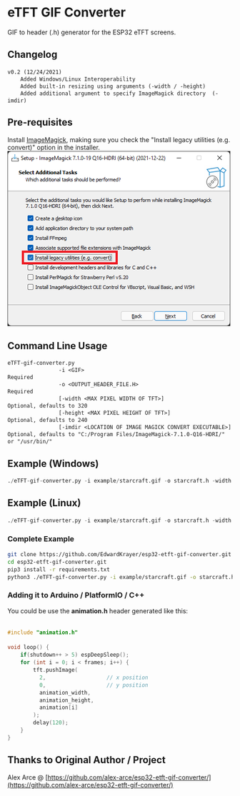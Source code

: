 # eTFT GIF Converter

GIF to header (.h) generator for the ESP32 eTFT screens.


## Changelog
	v0.2 (12/24/2021)
		Added Windows/Linux Interoperability
		Added built-in resizing using arguments (-width / -height)
		Added additional argument to specify ImageMagick directory	(-imdir)

    
## Pre-requisites

Install [ImageMagick](https://imagemagick.org/), making sure you check the "Install legacy utilities (e.g. convert)" option in the installer.
<img src="https://github.com/EdwardKrayer/esp32-etft-gif-converter/raw/main/img/imagemagick-installer.png">


## Command Line Usage

```
eTFT-gif-converter.py
				-i <GIF>                                                  Required
				-o <OUTPUT_HEADER_FILE.H>									                Required
				[-width <MAX PIXEL WIDTH OF TFT>]							            Optional, defaults to 320
				[-height <MAX PIXEL HEIGHT OF TFT>]							          Optional, defaults to 240
				[-imdir <LOCATION OF IMAGE MAGICK CONVERT EXECUTABLE>]		Optional, defaults to "C:/Program Files/ImageMagick-7.1.0-Q16-HDRI/" or "/usr/bin/"
```


## Example (Windows)

```python
./eTFT-gif-converter.py -i example/starcraft.gif -o starcraft.h -width 320 -height 240 -imdir "C:/Program Files/ImageMagick-7.1.0-Q16-HDRI/"
```


## Example (Linux)

```python
./eTFT-gif-converter.py -i example/starcraft.gif -o starcraft.h -width 320 -height 240 -imdir "/usr/bin/"
```


### Complete Example

```bash
git clone https://github.com/EdwardKrayer/esp32-etft-gif-converter.git
cd esp32-etft-gif-converter.git
pip3 install -r requirements.txt
python3 ./eTFT-gif-converter.py -i example/starcraft.gif -o starcraft.h -width 320 -height 240 -imdir "C:/Program Files/ImageMagick-7.1.0-Q16-HDRI/"
```


### Adding it to Arduino / PlatformIO / C++ 

You could be use the **animation.h** header generated like this:

```C++

#include "animation.h"

void loop() {
    if(shutdown++ > 5) espDeepSleep();
    for (int i = 0; i < frames; i++) {
        tft.pushImage(
          2,                   // x position
          0,                   // y position
          animation_width, 
          animation_height, 
          animation[i]
        );
        delay(120);
    }
}
```


## Thanks to Original Author / Project
Alex Arce @ [https://github.com/alex-arce/esp32-etft-gif-converter/](https://github.com/alex-arce/esp32-etft-gif-converter/)